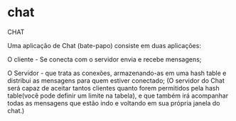 # chat
CHAT

Uma aplicação de Chat (bate-papo) consiste em duas aplicações:

O cliente - Se conecta com o servidor envia e recebe mensagens;

O Servidor - que trata as conexões, armazenando-as em uma hash table e distribui as mensagens para quem estiver conectado; (O servidor do Chat será capaz de aceitar tantos clientes quanto forem permitidos pela hash table(você pode definir um limite na tabela), e que também irá acompanhar todas as mensagens que estão indo e voltando em sua própria janela do chat.)
